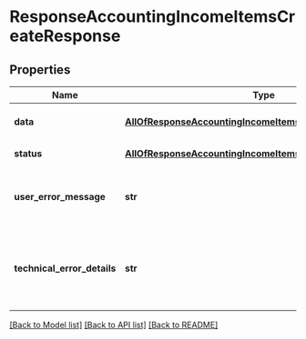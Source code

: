 # ResponseAccountingIncomeItemsCreateResponse

## Properties
Name | Type | Description | Notes
------------ | ------------- | ------------- | -------------
**data** | [**AllOfResponseAccountingIncomeItemsCreateResponseData**](AllOfResponseAccountingIncomeItemsCreateResponseData.md) | API specific response data | [optional] 
**status** | [**AllOfResponseAccountingIncomeItemsCreateResponseStatus**](AllOfResponseAccountingIncomeItemsCreateResponseStatus.md) | Response status | [optional] 
**user_error_message** | **str** | Error message, in a user readable format | [optional] 
**technical_error_details** | **str** | Technical error details, let us know if you received this. | [optional] 

[[Back to Model list]](../README.md#documentation-for-models) [[Back to API list]](../README.md#documentation-for-api-endpoints) [[Back to README]](../README.md)

